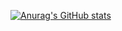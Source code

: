 [![Anurag's GitHub stats](https://github-readme-stats.vercel.app/api?username=iamkula)](https://github.com/anuraghazra/github-readme-stats)

